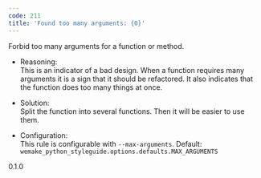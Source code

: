 ```yaml
---
code: 211
title: 'Found too many arguments: {0}'
---
```


Forbid too many arguments for a function or method.

  - Reasoning:  
    This is an indicator of a bad design. When a function requires many
    arguments it is a sign that it should be refactored. It also
    indicates that the function does too many things at once.

  - Solution:  
    Split the function into several functions. Then it will be easier to
    use them.

  - Configuration:  
    This rule is configurable with `--max-arguments`. Default:
    `wemake_python_styleguide.options.defaults.MAX_ARGUMENTS`

<div class="versionadded">

0.1.0

</div>